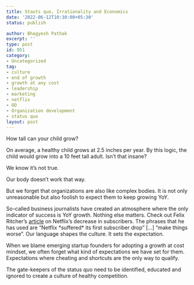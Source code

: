 ```yaml
---
title: Stauts quo, Irrationality and Economics
date: '2022-06-12T10:30:00+05:30'
status: publish

author: Bhagyesh Pathak
excerpt: ''
type: post
id: 951
category:
- Uncategorized
tag:
- culture
- end of growth
- growth at any cost
- leadership
- marketing
- netflix
- OD
- Organization development
- status quo
layout: post
---
```


How tall can your child grow?

On average, a healthy child grows at 2.5 inches per year. By this logic, the child would grow into a 10 feet tall adult. Isn’t that insane?

We know it’s not true.

Our body doesn’t work that way.

But we forget that organizations are also like complex bodies. It is not only unreasonable but also foolish to expect them to keep growing YoY.

So-called business journalists have created an atmosphere where the only indicator of success is YoY growth. Nothing else matters. Check out Felix Ritcher’s [article](https://www.statista.com/chart/7677/netflix-subscriber-growth/) on Netflix’s decrease in subscribers. The phrases that he has used are “Netflix \*suffered\* its first subscriber drop” \[…\] “make things worse”. Our language shapes the culture. It sets the expectation.

When we blame emerging startup founders for adopting a growth at cost mindset, we often forget what kind of expectations we have set for them. Expectations where cheating and shortcuts are the only way to qualify.

The gate-keepers of the status quo need to be identified, educated and ignored to create a culture of healthy competition.